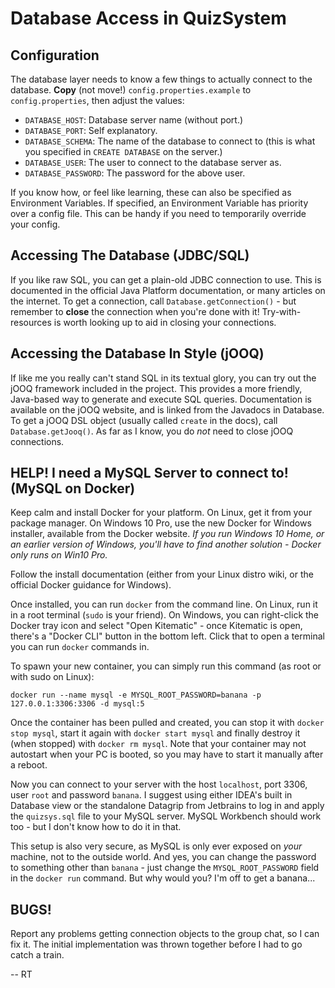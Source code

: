 # Database Access in QuizSystem
## Configuration
The database layer needs to know a few things to actually connect to the database. **Copy** (not move!)
`config.properties.example` to `config.properties`, then adjust the values:

- `DATABASE_HOST`: Database server name (without port.)
- `DATABASE_PORT`: Self explanatory.
- `DATABASE_SCHEMA`: The name of the database to connect to (this is what you specified in `CREATE DATABASE` on the
server.)
- `DATABASE_USER`: The user to connect to the database server as.
- `DATABASE_PASSWORD`: The password for the above user.

If you know how, or feel like learning, these can also be specified as Environment Variables. If specified, an
Environment Variable has priority over a config file. This can be handy if you need to temporarily override your config.

## Accessing The Database (JDBC/SQL)
If you like raw SQL, you can get a plain-old JDBC connection to use. This is documented in the official Java Platform
documentation, or many articles on the internet. To get a connection, call `Database.getConnection()` - but remember to
**close** the connection when you're done with it! Try-with-resources is worth looking up to aid in closing your
connections.

## Accessing the Database In Style (jOOQ)
If like me you really can't stand SQL in its textual glory, you can try out the jOOQ framework included in the project.
This provides a more friendly, Java-based way to generate and execute SQL queries. Documentation is available on the
jOOQ website, and is linked from the Javadocs in Database. To get a jOOQ DSL object (usually called `create` in the
docs), call `Database.getJooq()`. As far as I know, you do _not_ need to close jOOQ connections.

## HELP! I need a MySQL Server to connect to! (MySQL on Docker)
Keep calm and install Docker for your platform. On Linux, get it from your package manager. On Windows 10 Pro, use the
new Docker for Windows installer, available from the Docker website. _If you run Windows 10 Home, or an earlier version
of Windows, you'll have to find another solution - Docker only runs on Win10 Pro._

Follow the install documentation (either from your Linux distro wiki, or the official Docker guidance for Windows).

Once installed, you can run `docker` from the command line. On Linux, run it in a root terminal (`sudo` is your friend).
On Windows, you can right-click the Docker tray icon and select "Open Kitematic" - once Kitematic is open, there's a
"Docker CLI" button in the bottom left. Click that to open a terminal you can run `docker` commands in.

To spawn your new container, you can simply run this command (as root or with sudo on Linux):
```
docker run --name mysql -e MYSQL_ROOT_PASSWORD=banana -p 127.0.0.1:3306:3306 -d mysql:5
```

Once the container has been pulled and created, you can stop it with `docker stop mysql`, start it again with `docker
start mysql` and finally destroy it (when stopped) with `docker rm mysql`. Note that your container may not autostart
when your PC is booted, so you may have to start it manually after a reboot.

Now you can connect to your server with the host `localhost`, port 3306, user `root` and password `banana`. I suggest
using either IDEA's built in Database view or the standalone Datagrip from Jetbrains to log in and apply the
`quizsys.sql` file to your MySQL server. MySQL Workbench should work too - but I don't know how to do it in that.

This setup is also very secure, as MySQL is only ever exposed on _your_ machine, not to the outside world. And yes, you
can change the password to something other than `banana` - just change the `MYSQL_ROOT_PASSWORD` field in the `docker
run` command. But why would you? I'm off to get a banana...

## BUGS!
Report any problems getting connection objects to the group chat, so I can fix it. The initial implementation was thrown
together before I had to go catch a train.

-- RT